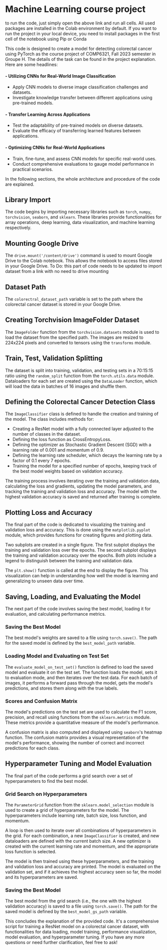 # Machine Learning course project 

to run the code, just simply open the above link and run all cells. All used packages are installed in the Colab environment by default.
If you want to run the project in your local device, you need to install packages in the first cell of the notebook using Pip or Conda

This code is designed to create a model for detecting colorectal cancer using PyTorch as the course project of COMP6321, Fall 2023 semester in Groupe H. The details of the task can be found in the project explanation. Here are some headlines:
#### - Utilizing CNNs for Real-World Image Classification
- Apply CNN models to diverse image classification challenges and datasets.
- Investigate knowledge transfer between different applications using pre-trained models.

#### - Transfer Learning Across Applications
- Test the adaptability of pre-trained models on diverse datasets.
- Evaluate the efficacy of transferring learned features between applications.

#### - Optimizing CNNs for Real-World Applications
- Train, fine-tune, and assess CNN models for specific real-world uses.
- Conduct comprehensive evaluations to gauge model performance in practical scenarios.

In the following sections, the whole architecture and procedure of the code are explained.

## Library Import
The code begins by importing necessary libraries such as `torch`, `numpy`, `torchvision`, `seaborn`, and `sklearn`. These libraries provide functionalities for array operations, deep learning, data visualization, and machine learning respectively.

## Mounting Google Drive
The `drive.mount('/content/drive')` command is used to mount Google Drive to the Colab notebook. This allows the notebook to access files stored in your Google Drive.
To Do: this part of code needs to be updated to import dataset from a link with no need to drive mounting

## Dataset Path
The `colorectral_dataset_path` variable is set to the path where the colorectal cancer dataset is stored in your Google Drive.

## Creating Torchvision ImageFolder Dataset
The `ImageFolder` function from the `torchvision.datasets` module is used to load the dataset from the specified path. The images are resized to 224x224 pixels and converted to tensors using the `transforms` module.

## Train, Test, Validation Splitting
The dataset is split into training, validation, and testing sets in a 70:15:15 ratio using the `random_split` function from the `torch.utils.data` module. Dataloaders for each set are created using the `DataLoader` function, which will load the data in batches of 16 images and shuffle them.

## Defining the Colorectal Cancer Detection Class
The `ImageClassifier` class is defined to handle the creation and training of the model. The class includes methods for:
- Creating a ResNet model with a fully connected layer adjusted to the number of classes in the dataset.
- Defining the loss function as CrossEntropyLoss.
- Defining the optimizer as Stochastic Gradient Descent (SGD) with a learning rate of 0.001 and momentum of 0.9.
- Defining the learning rate scheduler, which decays the learning rate by a factor of 0.1 every 7 epochs.
- Training the model for a specified number of epochs, keeping track of the best model weights based on validation accuracy.

The training process involves iterating over the training and validation data, calculating the loss and gradients, updating the model parameters, and tracking the training and validation loss and accuracy. The model with the highest validation accuracy is saved and returned after training is complete.

## Plotting Loss and Accuracy
The final part of the code is dedicated to visualizing the training and validation loss and accuracy. This is done using the `matplotlib.pyplot` module, which provides functions for creating figures and plotting data.

Two subplots are created in a single figure. The first subplot displays the training and validation loss over the epochs. The second subplot displays the training and validation accuracy over the epochs. Both plots include a legend to distinguish between the training and validation data.

The `plt.show()` function is called at the end to display the figure. This visualization can help in understanding how well the model is learning and generalizing to unseen data over time.

## Saving, Loading, and Evaluating the Model
The next part of the code involves saving the best model, loading it for evaluation, and calculating performance metrics.

### Saving the Best Model
The best model's weights are saved to a file using `torch.save()`. The path for the saved model is defined by the `best_model_path` variable.

### Loading Model and Evaluating on Test Set
The `evaluate_model_on_test_set()` function is defined to load the saved model and evaluate it on the test set. The function loads the model, sets it to evaluation mode, and then iterates over the test data. For each batch of images, it performs a forward pass through the model, gets the model's predictions, and stores them along with the true labels.

### Scores and Confusion Matrix
The model's predictions on the test set are used to calculate the F1 score, precision, and recall using functions from the `sklearn.metrics` module. These metrics provide a quantitative measure of the model's performance.

A confusion matrix is also computed and displayed using `seaborn`'s heatmap function. The confusion matrix provides a visual representation of the model's performance, showing the number of correct and incorrect predictions for each class.

## Hyperparameter Tuning and Model Evaluation
The final part of the code performs a grid search over a set of hyperparameters to find the best model. 

### Grid Search on Hyperparameters
The `ParameterGrid` function from the `sklearn.model_selection` module is used to create a grid of hyperparameters for the model. The hyperparameters include learning rate, batch size, loss function, and momentum.

A loop is then used to iterate over all combinations of hyperparameters in the grid. For each combination, a new `ImageClassifier` is created, and new dataloaders are defined with the current batch size. A new optimizer is created with the current learning rate and momentum, and the appropriate loss function is selected.

The model is then trained using these hyperparameters, and the training and validation loss and accuracy are printed. The model is evaluated on the validation set, and if it achieves the highest accuracy seen so far, the model and its hyperparameters are saved.

### Saving the Best Model
The best model from the grid search (i.e., the one with the highest validation accuracy) is saved to a file using `torch.save()`. The path for the saved model is defined by the `best_model_gs_path` variable.

This concludes the explanation of the provided code. It's a comprehensive script for training a ResNet model on a colorectal cancer dataset, with functionalities for data loading, model training, performance visualization, model evaluation, and hyperparameter tuning. If you have any more questions or need further clarification, feel free to ask!


